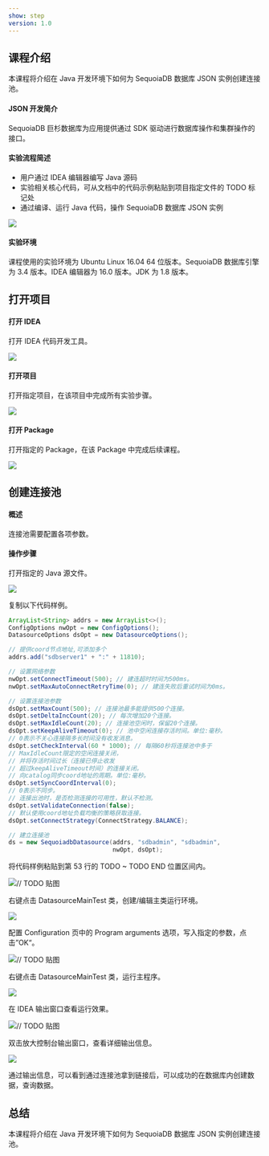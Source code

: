 ```yaml
---
show: step
version: 1.0
---
```


## 课程介绍

本课程将介绍在 Java 开发环境下如何为 SequoiaDB 数据库 JSON 实例创建连接池。

#### JSON 开发简介

SequoiaDB 巨杉数据库为应用提供通过 SDK 驱动进行数据库操作和集群操作的接口。

#### 实验流程简述

- 用户通过 IDEA 编辑器编写 Java 源码
- 实验相关核心代码，可从文档中的代码示例粘贴到项目指定文件的 TODO 标记处
- 通过编译、运行 Java 代码，操作 SequoiaDB 数据库 JSON 实例

![](https://doc.shiyanlou.com/courses/1736/1207281/7b1731fc121e3b460dcd9841eb0218a6-0)

#### 实验环境

课程使用的实验环境为 Ubuntu Linux 16.04 64 位版本。SequoiaDB 数据库引擎为 3.4 版本。IDEA 编辑器为 16.0 版本。JDK 为 1.8 版本。

## 打开项目

#### 打开 IDEA

打开 IDEA 代码开发工具。

![](https://doc.shiyanlou.com/courses/1736/1207281/06650396616c742995bb63fcf933fac5-0)

#### 打开项目

打开指定项目，在该项目中完成所有实验步骤。

![](https://doc.shiyanlou.com/courses/1736/1207281/9f17386c8098e8f4e46634f208fcd36b-0)

#### 打开 Package

打开指定的 Package，在该 Package 中完成后续课程。

![](https://doc.shiyanlou.com/courses/1736/1207281/d960ca84f22a06f3ceaf4bb4f354a92e-0)

## 创建连接池

#### 概述

连接池需要配置各项参数。

#### 操作步骤

打开指定的 Java 源文件。

![](https://doc.shiyanlou.com/courses/1736/1207281/45a2db4bae85e8977debf4fa5c6c3737-0)

复制以下代码样例。

```java
ArrayList<String> addrs = new ArrayList<>();
ConfigOptions nwOpt = new ConfigOptions();
DatasourceOptions dsOpt = new DatasourceOptions();

// 提供coord节点地址,可添加多个
addrs.add("sdbserver1" + ":" + 11810);

// 设置网络参数
nwOpt.setConnectTimeout(500); // 建连超时时间为500ms。
nwOpt.setMaxAutoConnectRetryTime(0); // 建连失败后重试时间为0ms。

// 设置连接池参数
dsOpt.setMaxCount(500); // 连接池最多能提供500个连接。
dsOpt.setDeltaIncCount(20); // 每次增加20个连接。
dsOpt.setMaxIdleCount(20); // 连接池空闲时，保留20个连接。
dsOpt.setKeepAliveTimeout(0); // 池中空闲连接存活时间。单位:毫秒。
// 0表示不关心连接隔多长时间没有收发消息。
dsOpt.setCheckInterval(60 * 1000); // 每隔60秒将连接池中多于
// MaxIdleCount限定的空闲连接关闭，
// 并将存活时间过长（连接已停止收发
// 超过keepAliveTimeout时间）的连接关闭。
// 向catalog同步coord地址的周期。单位:毫秒。
dsOpt.setSyncCoordInterval(0);
// 0表示不同步。
// 连接出池时，是否检测连接的可用性，默认不检测。
dsOpt.setValidateConnection(false);
// 默认使用coord地址负载均衡的策略获取连接。
dsOpt.setConnectStrategy(ConnectStrategy.BALANCE);

// 建立连接池
ds = new SequoiadbDatasource(addrs, "sdbadmin", "sdbadmin",
                             nwOpt, dsOpt);
```

将代码样例粘贴到第 53 行的 TODO ~ TODO END 位置区间内。

![// TODO 贴图](https://doc.shiyanlou.com/courses/1736/1207281/e3afd4f19de2e53e1a8eb2fd874cf527-0)

右键点击 DatasourceMainTest 类，创建/编辑主类运行环境。

![](https://doc.shiyanlou.com/courses/1736/1207281/fb4ed0c0cca751b72ab62f896cd012d8-0)

配置 Configuration 页中的 Program arguments 选项，写入指定的参数，点击”OK“。

![// TODO 贴图](https://doc.shiyanlou.com/courses/1736/1207281/805bf0f63297f518fc93408efe62fd2d-0) 

右键点击 DatasourceMainTest 类，运行主程序。

![](https://doc.shiyanlou.com/courses/1736/1207281/cd64be8425c7d5f6e4b50ddb5574986a-0)

在 IDEA 输出窗口查看运行效果。

![// TODO 贴图](https://doc.shiyanlou.com/courses/1736/1207281/394dfce14dddbf4f38ce173884c56d60-0)

双击放大控制台输出窗口，查看详细输出信息。

![](https://doc.shiyanlou.com/courses/1736/1207281/7d0a0f2fb56a94caa5fb60f5282d4856-0)

通过输出信息，可以看到通过连接池拿到链接后，可以成功的在数据库内创建数据，查询数据。

## 总结

本课程将介绍在 Java 开发环境下如何为 SequoiaDB 数据库 JSON 实例创建连接池。
